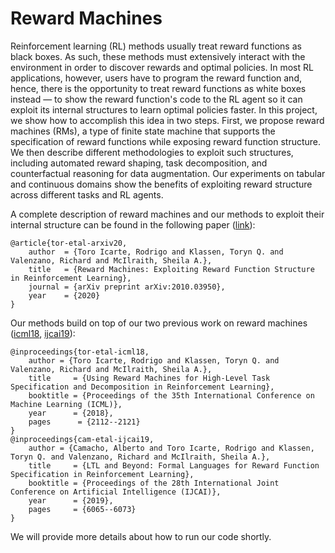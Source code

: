 # Reward Machines

Reinforcement learning (RL) methods usually treat reward functions as black boxes. As such, these methods must extensively interact with the environment in order to discover rewards and optimal policies. In most RL applications, however, users have to program the reward function and, hence, there is the opportunity to treat reward functions as white boxes instead — to show the reward function's code to the RL agent so it can exploit its internal structures to learn optimal policies faster. In this project, we show how to accomplish this idea in two steps. First, we propose reward machines (RMs), a type of finite state machine that supports the specification of reward functions while exposing reward function structure. We then describe different methodologies to exploit such structures, including automated reward shaping, task decomposition, and counterfactual reasoning for data augmentation. Our experiments on tabular and continuous domains show the benefits of exploiting reward structure across different tasks and RL agents. 

A complete description of reward machines and our methods to exploit their internal structure can be found in the following paper ([link](https://arxiv.org/abs/2010.03950)):

    @article{tor-etal-arxiv20,
        author  = {Toro Icarte, Rodrigo and Klassen, Toryn Q. and Valenzano, Richard and McIlraith, Sheila A.},
        title   = {Reward Machines: Exploiting Reward Function Structure in Reinforcement Learning},
        journal = {arXiv preprint arXiv:2010.03950},
        year    = {2020}
    }

Our methods build on top of our two previous work on reward machines ([icml18](http://proceedings.mlr.press/v80/icarte18a.html), [ijcai19](https://www.ijcai.org/Proceedings/2019/840)):

    @inproceedings{tor-etal-icml18,
        author = {Toro Icarte, Rodrigo and Klassen, Toryn Q. and Valenzano, Richard and McIlraith, Sheila A.},
        title     = {Using Reward Machines for High-Level Task Specification and Decomposition in Reinforcement Learning},
        booktitle = {Proceedings of the 35th International Conference on Machine Learning (ICML)},
        year      = {2018},
        pages      = {2112--2121}
    }
    @inproceedings{cam-etal-ijcai19,
        author = {Camacho, Alberto and Toro Icarte, Rodrigo and Klassen, Toryn Q. and Valenzano, Richard and McIlraith, Sheila A.},
        title     = {LTL and Beyond: Formal Languages for Reward Function Specification in Reinforcement Learning},
        booktitle = {Proceedings of the 28th International Joint Conference on Artificial Intelligence (IJCAI)},
        year      = {2019},
        pages     = {6065--6073}
    }

We will provide more details about how to run our code shortly.